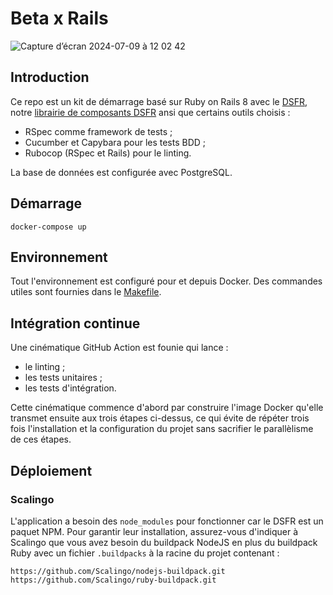 # Beta x Rails

![Capture d’écran 2024-07-09 à 12 02 42](https://github.com/betagouv/rails-template/assets/107635/51592c9e-3f74-4384-9561-354c7085b16b)


## Introduction

Ce repo est un kit de démarrage basé sur Ruby on Rails 8 avec le
[DSFR](https://www.systeme-de-design.gouv.fr/), notre [librairie de
composants DSFR](https://github.com/betagouv/dsfr-view-components)
ansi que certains outils choisis :

* RSpec comme framework de tests ;
* Cucumber et Capybara pour les tests BDD ;
* Rubocop (RSpec et Rails) pour le linting.

La base de données est configurée avec PostgreSQL.

## Démarrage

```shell
docker-compose up
```

## Environnement

Tout l'environnement est configuré pour et depuis Docker. Des
commandes utiles sont fournies dans le [Makefile](./Makefile).

## Intégration continue

Une cinématique GitHub Action est founie qui lance :

- le linting ;
- les tests unitaires ;
- les tests d'intégration.

Cette cinématique commence d'abord par construire l'image Docker
qu'elle transmet ensuite aux trois étapes ci-dessus, ce qui évite de
répéter trois fois l'installation et la configuration du projet sans
sacrifier le parallèlisme de ces étapes.

## Déploiement

### Scalingo

L'application a besoin des `node_modules` pour fonctionner car le DSFR
est un paquet NPM. Pour garantir leur installation, assurez-vous
d'indiquer à Scalingo que vous avez besoin du buildpack NodeJS en plus
du buildpack Ruby avec un fichier `.buildpacks` à la racine du projet
contenant :

```
https://github.com/Scalingo/nodejs-buildpack.git
https://github.com/Scalingo/ruby-buildpack.git
```
